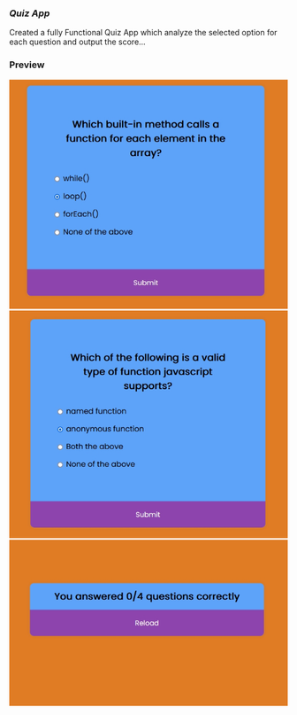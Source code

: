 ### ***Quiz App***

Created a fully Functional Quiz App which analyze the selected option for each question and output the score...

### Preview

![](./Image/img1.jpg)
![](./Image/img2.jpg)
![](./Image/img3.jpg)